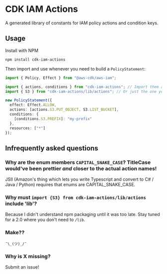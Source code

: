 # CDK IAM Actions

A generated library of constants for IAM policy actions and condition keys.

## Usage

Install with NPM

```
npm install cdk-iam-actions
```

Then import and use whenever you need to build a `PolicyStatement`:

```typescript
import { Policy, Effect } from "@aws-cdk/aws-iam";

import { actions, conditions } from "cdk-iam-actions"; // Import them all
import { S3 } from "cdk-iam-actions/lib/actions"; // Or just the one you need

new PolicyStatement({
  effect: Effect.ALLOW,
  actions: [actions.S3.PUT_OBJECT, S3.LIST_BUCKET],
  conditions: {
    [conditions.S3.PREFIX]: "my-prefix"
  },
  resources: ["*"]
});
```

## Infrequently asked questions

### Why are the enum members `CAPITAL_SNAKE_CASE`? TitleCase would've been prettier _and_ closer to the actual action names!

JSII (Amazon's thing which lets you write Typescript and convert to C# / Java / Python) requires that enums are CAPITAL_SNAKE_CASE.

### Why must `import {S3} from cdk-iam-actions/lib/actions` include 'lib'?

Because I didn't understand npm packaging until it was too late. Stay tuned for a 2.0 where you don't need to `/lib`.

### Make??

`¯\_(ツ)_/¯`

### Why is X missing?

Submit an issue!
